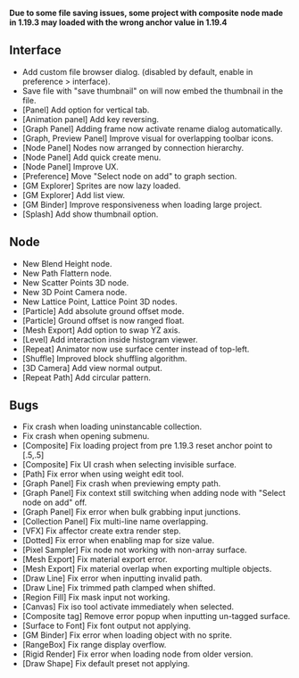 **Due to some file saving issues, some project with composite node made in 1.19.3 may loaded with the wrong anchor value in 1.19.4**

## Interface

- Add custom file browser dialog. (disabled by default, enable in preference > interface).
- Save file with "save thumbnail" on will now embed the thumbnail in the file.
- [Panel] Add option for vertical tab.
- [Animation panel] Add key reversing.
- [Graph Panel] Adding frame now activate rename dialog automatically.
- [Graph, Preview Panel] Improve visual for overlapping toolbar icons.
- [Node Panel] Nodes now arranged by connection hierarchy. 
- [Node Panel] Add quick create menu.
- [Node Panel] Improve UX.
- [Preference] Move "Select node on add" to graph section.
- [GM Explorer] Sprites are now lazy loaded.
- [GM Explorer] Add list view.
- [GM Binder] Improve responsiveness when loading large project. 
- [Splash] Add show thumbnail option.

## Node
- New Blend Height node.
- New Path Flattern node.
- New Scatter Points 3D node.
- New 3D Point Camera node.
- New Lattice Point, Lattice Point 3D nodes.
- [Particle] Add absolute ground offset mode.
- [Particle] Ground offset is now ranged float.
- [Mesh Export] Add option to swap YZ axis.
- [Level] Add interaction inside histogram viewer.
- [Repeat] Animator now use surface center instead of top-left.
- [Shuffle] Improved block shuffling algorithm.
- [3D Camera] Add view normal output.
- [Repeat Path] Add circular pattern.

## Bugs
- Fix crash when loading uninstancable collection.
- Fix crash when opening submenu.
- [Composite] Fix loading project from pre 1.19.3 reset anchor point to [.5,.5]
- [Composite] Fix UI crash when selecting invisible surface.
- [Path] Fix error when using weight edit tool.
- [Graph Panel] Fix crash when previewing empty path.
- [Graph Panel] Fix context still switching when adding node with "Select node on add" off.
- [Graph Panel] Fix error when bulk grabbing input junctions.
- [Collection Panel] Fix multi-line name overlapping.
- [VFX] Fix affector create extra render step.
- [Dotted] Fix error when enabling map for size value.
- [Pixel Sampler] Fix node not working with non-array surface.
- [Mesh Export] Fix material export error.
- [Mesh Export] Fix material overlap when exporting multiple objects.
- [Draw Line] Fix error when inputting invalid path.
- [Draw Line] Fix trimmed path clamped when shifted.
- [Region Fill] Fix mask input not working.
- [Canvas] Fix iso tool activate immediately when selected. 
- [Composite tag] Remove error popup when inputting un-tagged surface.
- [Surface to Font] Fix font output not applying.
- [GM Binder] Fix error when loading object with no sprite.
- [RangeBox] Fix range display overflow.
- [Rigid Render] Fix error when loading node from older version.
- [Draw Shape] Fix default preset not applying.
